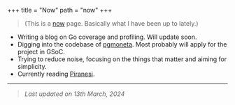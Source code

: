 +++
title = "Now"
path = "now"
+++

>(This is a [now](https://nownownow.com/about) page. Basically what I have been up to lately.)

- Writing a blog on Go coverage and profiling. Will update soon.
- Digging into the codebase of [pgmoneta](https://github.com/pgmoneta/pgmoneta/). Most probably will apply for the project in GSoC.
- Trying to reduce noise, focusing on the things that matter and aiming for simplicity.    
- Currently reading [Piranesi](https://www.goodreads.com/book/show/50202953-piranesi).

---

>*Last updated on 13th March, 2024*
